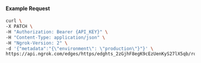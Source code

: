 <!-- Code generated for API Clients. DO NOT EDIT. -->

#### Example Request

```bash
curl \
-X PATCH \
-H "Authorization: Bearer {API_KEY}" \
-H "Content-Type: application/json" \
-H "Ngrok-Version: 2" \
-d '{"metadata":"{\"environment\": \"production\"}"}' \
https://api.ngrok.com/edges/https/edghts_2zGjhF8egK9cEzUenKyS27lX5qb/routes/edghtsrt_2zGjhEEYnQjq7MKQPKI2liXqRsv
```
